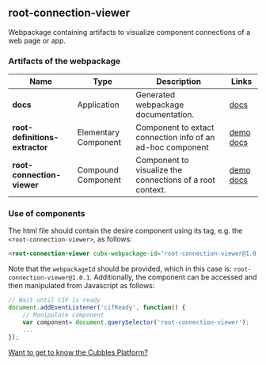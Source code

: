 ## root-connection-viewer
Webpackage containing artifacts to visualize component connections of a web page or app.
### Artifacts of the webpackage
| Name | Type | Description | Links |
|---|---|---|---|
| **docs** | Application | Generated webpackage documentation. | [docs](https://cubbles.world/sandbox/root-connection-viewer@1.0.1/docs/index.html)  |
| **root-definitions-extractor** | Elementary Component | Component to extact connection info of an ad-hoc component | [demo](https://cubbles.world/sandbox/root-connection-viewer@1.0.1/root-definitions-extractor/demo/index.html) [docs](https://cubbles.world/sandbox/root-connection-viewer@1.0.1/root-definitions-extractor/docs/index.html)  |
| **root-connection-viewer** | Compound Component | Component to visualize the connections of a root context. | [demo](https://cubbles.world/sandbox/root-connection-viewer@1.0.1/root-connection-viewer/demo/index.html) [docs](https://cubbles.world/sandbox/root-connection-viewer@1.0.1/root-connection-viewer/docs/index.html)  |
### Use of components
The html file should contain the desire component using its tag, e.g. the `<root-connection-viewer>`, as follows:
```html
<root-connection-viewer cubx-webpackage-id="root-connection-viewer@1.0.1"></root-connection-viewer>
```
Note that the `webpackageId` should be provided, which in this case is: `root-connection-viewer@1.0.1`.
Additionally, the component can be accessed and then manipulated from Javascript as follows:
```javascript
// Wait until CIF is ready
document.addEventListener('cifReady', function() {
	// Manipulate component
	var component= document.querySelector('root-connection-viewer');
	...
});
```
[Want to get to know the Cubbles Platform?](https://cubbles.github.io)
